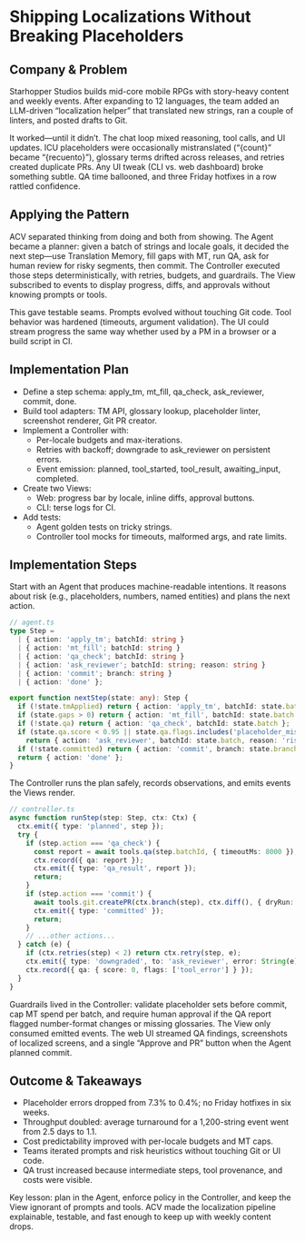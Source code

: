 # Shipping Localizations Without Breaking Placeholders

## Company & Problem
Starhopper Studios builds mid-core mobile RPGs with story-heavy content and weekly events. After expanding to 12 languages, the team added an LLM-driven “localization helper” that translated new strings, ran a couple of linters, and posted drafts to Git.

It worked—until it didn’t. The chat loop mixed reasoning, tool calls, and UI updates. ICU placeholders were occasionally mistranslated (“{count}” became “{recuento}”), glossary terms drifted across releases, and retries created duplicate PRs. Any UI tweak (CLI vs. web dashboard) broke something subtle. QA time ballooned, and three Friday hotfixes in a row rattled confidence.

## Applying the Pattern
ACV separated thinking from doing and both from showing. The Agent became a planner: given a batch of strings and locale goals, it decided the next step—use Translation Memory, fill gaps with MT, run QA, ask for human review for risky segments, then commit. The Controller executed those steps deterministically, with retries, budgets, and guardrails. The View subscribed to events to display progress, diffs, and approvals without knowing prompts or tools.

This gave testable seams. Prompts evolved without touching Git code. Tool behavior was hardened (timeouts, argument validation). The UI could stream progress the same way whether used by a PM in a browser or a build script in CI.

## Implementation Plan
- Define a step schema: apply_tm, mt_fill, qa_check, ask_reviewer, commit, done.
- Build tool adapters: TM API, glossary lookup, placeholder linter, screenshot renderer, Git PR creator.
- Implement a Controller with:
  - Per-locale budgets and max-iterations.
  - Retries with backoff; downgrade to ask_reviewer on persistent errors.
  - Event emission: planned, tool_started, tool_result, awaiting_input, completed.
- Create two Views:
  - Web: progress bar by locale, inline diffs, approval buttons.
  - CLI: terse logs for CI.
- Add tests:
  - Agent golden tests on tricky strings.
  - Controller tool mocks for timeouts, malformed args, and rate limits.

## Implementation Steps
Start with an Agent that produces machine-readable intentions. It reasons about risk (e.g., placeholders, numbers, named entities) and plans the next action.

```ts
// agent.ts
type Step =
  | { action: 'apply_tm'; batchId: string }
  | { action: 'mt_fill'; batchId: string }
  | { action: 'qa_check'; batchId: string }
  | { action: 'ask_reviewer'; batchId: string; reason: string }
  | { action: 'commit'; branch: string }
  | { action: 'done' };

export function nextStep(state: any): Step {
  if (!state.tmApplied) return { action: 'apply_tm', batchId: state.batch };
  if (state.gaps > 0) return { action: 'mt_fill', batchId: state.batch };
  if (!state.qa) return { action: 'qa_check', batchId: state.batch };
  if (state.qa.score < 0.95 || state.qa.flags.includes('placeholder_mismatch'))
    return { action: 'ask_reviewer', batchId: state.batch, reason: 'risk' };
  if (!state.committed) return { action: 'commit', branch: state.branch };
  return { action: 'done' };
}
```

The Controller runs the plan safely, records observations, and emits events the Views render.

```ts
// controller.ts
async function runStep(step: Step, ctx: Ctx) {
  ctx.emit({ type: 'planned', step });
  try {
    if (step.action === 'qa_check') {
      const report = await tools.qa(step.batchId, { timeoutMs: 8000 });
      ctx.record({ qa: report });
      ctx.emit({ type: 'qa_result', report });
      return;
    }
    if (step.action === 'commit') {
      await tools.git.createPR(ctx.branch(step), ctx.diff(), { dryRun: ctx.dryRun });
      ctx.emit({ type: 'committed' });
      return;
    }
    // ...other actions...
  } catch (e) {
    if (ctx.retries(step) < 2) return ctx.retry(step, e);
    ctx.emit({ type: 'downgraded', to: 'ask_reviewer', error: String(e) });
    ctx.record({ qa: { score: 0, flags: ['tool_error'] } });
  }
}
```

Guardrails lived in the Controller: validate placeholder sets before commit, cap MT spend per batch, and require human approval if the QA report flagged number-format changes or missing glossaries. The View only consumed emitted events. The web UI streamed QA findings, screenshots of localized screens, and a single “Approve and PR” button when the Agent planned commit.

## Outcome & Takeaways
- Placeholder errors dropped from 7.3% to 0.4%; no Friday hotfixes in six weeks.
- Throughput doubled: average turnaround for a 1,200-string event went from 2.5 days to 1.1.
- Cost predictability improved with per-locale budgets and MT caps.
- Teams iterated prompts and risk heuristics without touching Git or UI code.
- QA trust increased because intermediate steps, tool provenance, and costs were visible.

Key lesson: plan in the Agent, enforce policy in the Controller, and keep the View ignorant of prompts and tools. ACV made the localization pipeline explainable, testable, and fast enough to keep up with weekly content drops.